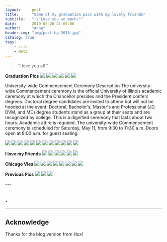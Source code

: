 ```yaml
---
layout:     post
title:      "Some of my graduation pics with my lovely friends"
subtitle:   " \"Love you so much\""
date:       2019-06-20 21:00:00
author:     "Anna"
header-img: "img/post-bg-2015.jpg"
catalog: true
tags:
    - Life
    - Meta
---
```


> “I love you all ”


**Graduation Pics**
![](/img/ga/1.png)
![](/img/ga/2.png)
![](/img/ga/3.png)
![](/img/ga/8.png)
![](/img/ga/9.png)
![](/img/ga/10.png)

University-wide Commencement Ceremony Description
The university-wide Commencement ceremony is the official University of Illinois academic ceremony at which the Chancellor presides and the President confers degrees. Doctoral degree candidates are invited to attend but will not be hooded at the event; Doctoral, Bachelor's, Master's and Professional (JD, DVM, and MD) degree students stand as a group at their seats and are recognized by college. This is a dignified ceremony that lasts about two hours. Academic attire is required. The university-wide Commencement ceremony is scheduled for Saturday, May 11, from 9:30 to 11:30 a.m. Doors open at 8:00 a.m. for guest seating.

![](/img/ga/x1.png)
![](/img/ga/x2.png)
![](/img/ga/x3.png)
![](/img/ga/x4.png)
![](/img/ga/x5.png)
![](/img/ga/x6.png)
![](/img/ga/x7.png)
![](/img/ga/x8.png)
![](/img/ga/x9.png)
![](/img/ga/x10.png)
![](/img/ga/x11.png)
![](/img/ga/x12.png)

**I love my Friends**
![](/img/ga/y1.png)
![](/img/ga/y2.png)
![](/img/ga/y3.png)
![](/img/ga/y4.png)
![](/img/ga/y5.png)
![](/img/ga/y6.png)


**Chicago Vies**
![](/img/ga/z1.png)
![](/img/ga/z2.png)
![](/img/ga/z3.png)
![](/img/ga/z4.png)
![](/img/ga/z5.png)
![](/img/ga/z6.png)
![](/img/ga/z7.png)
![](/img/ga/z8.png)



**Previous Pics**
![](/img/ga/5.png)
![](/img/ga/6.png)
![](/img/ga/7.png)



<p id = "build"></p>
---

## .


---




## Acknowledge

Thanks for the blog version from Hux!


